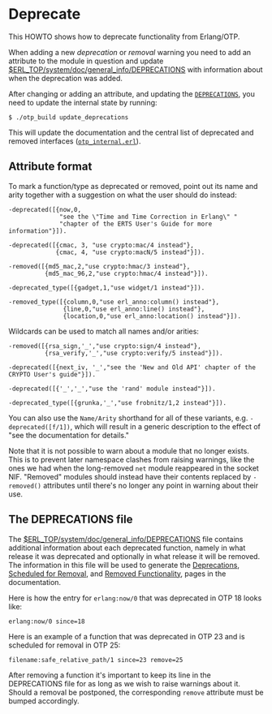 <!--
%%
%% %CopyrightBegin%
%%
%% SPDX-License-Identifier: Apache-2.0
%%
%% Copyright Ericsson AB 2020-2021. All Rights Reserved.
%%
%% Licensed under the Apache License, Version 2.0 (the "License");
%% you may not use this file except in compliance with the License.
%% You may obtain a copy of the License at
%%
%%     http://www.apache.org/licenses/LICENSE-2.0
%%
%% Unless required by applicable law or agreed to in writing, software
%% distributed under the License is distributed on an "AS IS" BASIS,
%% WITHOUT WARRANTIES OR CONDITIONS OF ANY KIND, either express or implied.
%% See the License for the specific language governing permissions and
%% limitations under the License.
%%
%% %CopyrightEnd%
-->

# Deprecate

This HOWTO shows how to deprecate functionality from Erlang/OTP.

When adding a new *deprecation* or *removal* warning you need to add an attribute to
the module in question and update [$ERL_TOP/system/doc/general_info/DEPRECATIONS][1]
with information about when the deprecation was added.

After changing or adding an attribute, and updating the [`DEPRECATIONS`][1],
you need to update the internal state by running:

    $ ./otp_build update_deprecations

This will update the documentation and the central list of deprecated and removed
interfaces ([`otp_internal.erl`][2]).

## Attribute format

To mark a function/type as deprecated or removed, point out its name and arity
together with a suggestion on what the user should do instead:

    -deprecated([{now,0,
                  "see the \"Time and Time Correction in Erlang\" "
                  "chapter of the ERTS User's Guide for more information"}]).
    
    -deprecated([{cmac, 3, "use crypto:mac/4 instead"},
                 {cmac, 4, "use crypto:macN/5 instead"}]).
    
    -removed([{md5_mac,2,"use crypto:hmac/3 instead"},
              {md5_mac_96,2,"use crypto:hmac/4 instead"}]).
    
    -deprecated_type([{gadget,1,"use widget/1 instead"}]).
    
    -removed_type([{column,0,"use erl_anno:column() instead"},
                   {line,0,"use erl_anno:line() instead"},
                   {location,0,"use erl_anno:location() instead"}]).

Wildcards can be used to match all names and/or arities:

    -removed([{rsa_sign,'_',"use crypto:sign/4 instead"},
              {rsa_verify,'_',"use crypto:verify/5 instead"}]).
    
    -deprecated([{next_iv, '_',"see the 'New and Old API' chapter of the CRYPTO User's guide"}]).
    
    -deprecated([{'_','_',"use the 'rand' module instead"}]).
    
    -deprecated_type([{grunka,'_',"use frobnitz/1,2 instead"}]).

You can also use the `Name/Arity` shorthand for all of these variants, e.g.
`-deprecated([f/1])`, which will result in a generic description to the effect of
"see the documentation for details."

Note that it is not possible to warn about a module that no longer exists.
This is to prevent later namespace clashes from raising warnings, like the ones
we had when the long-removed `net` module reappeared in the socket NIF.
"Removed" modules should instead have their contents replaced by
`-removed()` attributes until there's no longer any point in warning
about their use.

## The DEPRECATIONS file

The [$ERL_TOP/system/doc/general_info/DEPRECATIONS][1] file contains additional
information about each deprecated function, namely in what release it was deprecated
and optionally in what release it will be removed. The information in this file will
be used to generate the [Deprecations](http://erlang.org/doc/general_info/deprecations.html),
[Scheduled for Removal](http://erlang.org/doc/general_info/scheduled_for_removal.html),
and [Removed Functionality](http://erlang.org/doc/general_info/removed.html),
pages in the documentation.

Here is how the entry for `erlang:now/0` that was deprecated in OTP 18 looks like:

    erlang:now/0 since=18

Here is an example of a function that was deprecated in OTP 23 and is scheduled for removal in OTP 25:

    filename:safe_relative_path/1 since=23 remove=25

After removing a function it's important to keep its line in the DEPRECATIONS
file for as long as we wish to raise warnings about it. Should a removal be
postponed, the corresponding `remove` attribute must be bumped accordingly.

 [1]: ../system/doc/general_info/DEPRECATIONS
 [2]: ../lib/stdlib/src/otp_internal.erl
